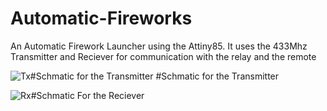 # Automatic-Fireworks
An Automatic Firework Launcher using the Attiny85. It uses the 433Mhz Transmitter and Reciever for communication with the relay and the remote

![Tx](https://user-images.githubusercontent.com/84921599/189107331-693925b5-4b9f-436b-8c2d-abbbb5d646a2.PNG)#Schmatic for the Transmitter
#Schmatic for the Transmitter

![Rx](https://user-images.githubusercontent.com/84921599/189107601-e98d9607-e9c9-4820-a466-cc2627c552a9.PNG)#Schmatic For the Reciever
